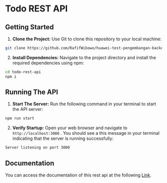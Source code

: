 # Todo REST API

## Getting Started

1. **Clone the Project:**
   Use Git to clone this repository to your local machine:

```bash
git clone https://github.com/RafifWibowo/huawei-test-pengembangan-backend
```

2. **Install Dependencies:**
   Navigate to the project directory and install the required dependencies using npm:

```bash
cd todo-rest-api
npm i
```

## Running The API

1. **Start The Server:**
   Run the following command in your terminal to start the API server:

```bash
npm run start
```

2. **Verify Startup:**
   Open your web browser and navigate to `http://localhost:3000` . You should see a this message in your terminal indicating that the server is running successfully:

```bash
Server listening on port 3000
```

## Documentation

You can access the documentation of this rest api at the following [Link](https://documenter.getpostman.com/view/13228891/2sAYHzG3bH).
